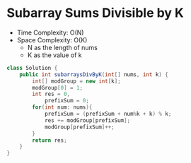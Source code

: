 # Subarray Sums Divisible by K

- Time Complexity: O(N)
- Space Complexity: O(K)
  - N as the length of nums
  - K as the value of k

```java
class Solution {
    public int subarraysDivByK(int[] nums, int k) {
        int[] modGroup = new int[k];
        modGroup[0] = 1;
        int res = 0, 
            prefixSum = 0;
        for(int num: nums){
            prefixSum = (prefixSum + num%k + k) % k;
            res += modGroup[prefixSum];
            modGroup[prefixSum]++;
        }
        return res;    
    }
}
```